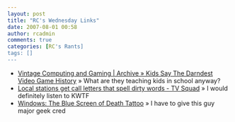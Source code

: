 ```yaml
---
layout: post
title: "RC's Wednesday Links"
date: 2007-08-01 00:58
author: rcadmin
comments: true
categories: [RC's Rants]
tags: []
---
```

<ul>
<li><a href="http://www.vintagecomputing.com/index.php/archives/346" title="Vintage Computing and Gaming | Archive &raquo; Kids Say The Darndest Video Game History">Vintage Computing and Gaming | Archive &raquo; Kids Say The Darndest Video Game History</a> &raquo; What are they teaching kids in school anyway?</li>
<li><a href="http://www.tvsquad.com/2007/07/27/local-stations-get-call-letters-that-spell-dirty-words/" title="Local stations get call letters that spell dirty words - TV Squad">Local stations get call letters that spell dirty words - TV Squad</a> &raquo; I would definitely listen to KWTF</li>
<li><a href="http://feeds.gawker.com/~r/gizmodo/full/~3/137765795/the-blue-screen-of-death-tattoo-282986.php" title="Windows: The Blue Screen of Death Tattoo">Windows: The Blue Screen of Death Tattoo</a> &raquo; I have to give this guy major geek cred</li>
</ul>

